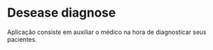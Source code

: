 # Desease diagnose

Aplicação consiste em auxiliar o médico na hora de diagnosticar seus
pacientes.

